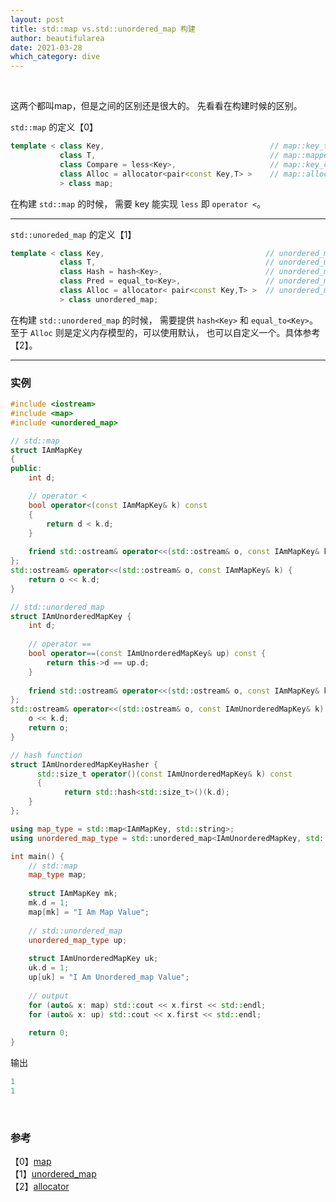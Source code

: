 ```yaml
---
layout: post
title: std::map vs.std::unordered_map 构建
author: beautifularea
date: 2021-03-28
which_category: dive
---
```


<br>

这两个都叫map，但是之间的区别还是很大的。 先看看在构建时候的区别。 

`std::map` 的定义【0】
```cxx
template < class Key,                                     // map::key_type
           class T,                                       // map::mapped_type
           class Compare = less<Key>,                     // map::key_compare
           class Alloc = allocator<pair<const Key,T> >    // map::allocator_type
           > class map;
```
在构建 `std::map` 的时候， 需要 key 能实现 `less` 即 `operator <`。  
***

`std::unoreded_map` 的定义【1】
```cxx
template < class Key,                                    // unordered_map::key_type
           class T,                                      // unordered_map::mapped_type
           class Hash = hash<Key>,                       // unordered_map::hasher
           class Pred = equal_to<Key>,                   // unordered_map::key_equal
           class Alloc = allocator< pair<const Key,T> >  // unordered_map::allocator_type
           > class unordered_map;
```
在构建 `std::unordered_map` 的时候， 需要提供 `hash<Key>` 和 `equal_to<Key>`。  
至于 `Alloc` 则是定义内存模型的，可以使用默认， 也可以自定义一个。具体参考【2】。  

***

### 实例

```cxx
#include <iostream>
#include <map>
#include <unordered_map>

// std::map
struct IAmMapKey
{
public:
    int d;

    // operator <
    bool operator<(const IAmMapKey& k) const
    {
        return d < k.d;
    }
    
    friend std::ostream& operator<<(std::ostream& o, const IAmMapKey& k);
};
std::ostream& operator<<(std::ostream& o, const IAmMapKey& k) {
    return o << k.d;    
}

// std::unordered_map
struct IAmUnorderedMapKey {
    int d;
    
    // operator ==
    bool operator==(const IAmUnorderedMapKey& up) const {
        return this->d == up.d;
    }
    
    friend std::ostream& operator<<(std::ostream& o, const IAmMapKey& k);
};
std::ostream& operator<<(std::ostream& o, const IAmUnorderedMapKey& k) {
    o << k.d;   
    return o;
}

// hash function
struct IAmUnorderedMapKeyHasher {
	  std::size_t operator()(const IAmUnorderedMapKey& k) const
	  {
		    return std::hash<std::size_t>()(k.d);
    }
};

using map_type = std::map<IAmMapKey, std::string>;
using unordered_map_type = std::unordered_map<IAmUnorderedMapKey, std::string, IAmUnorderedMapKeyHasher>;

int main() {
    // std::map
    map_type map;
    
    struct IAmMapKey mk;
    mk.d = 1;
    map[mk] = "I Am Map Value";
    
    // std::unordered_map
    unordered_map_type up;
    
    struct IAmUnorderedMapKey uk;
    uk.d = 1;
    up[uk] = "I Am Unordered_map Value";
    
    // output
    for (auto& x: map) std::cout << x.first << std::endl;
    for (auto& x: up) std::cout << x.first << std::endl;
    
    return 0;
}
```
输出
```cxx
1
1
```

<br>

### 参考
【0】[map](http://www.cplusplus.com/reference/map/map/?kw=map)  
【1】[unordered_map](http://www.cplusplus.com/reference/unordered_map/unordered_map/)  
【2】[allocator](https://en.cppreference.com/w/cpp/memory/allocator)  
